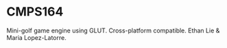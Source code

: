 CMPS164
=======

Mini-golf game engine using GLUT. Cross-platform compatible. Ethan Lie & Maria Lopez-Latorre.
